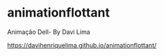 # animationflottant
Animação Dell- By Davi Lima

https://davihenriquelima.github.io/animationflottant/
